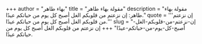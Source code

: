 +++
author = "بهاء طاهر"
title = "مقولة بهاء طاهر"
description = "مقولة بهاء طاهر: إن نزعتم من قلوبكم الغل أصبح كل يوم من حياتكم عيدًا."
quote = '''إن نزعتم من قلوبكم الغل أصبح كل يوم من حياتكم عيدًا.''' 
slug = "إن-نزعتم-من-قلوبكم-الغل-أصبح-كل-يوم-من-حياتكم-عيدًا"
+++
إن نزعتم من قلوبكم الغل أصبح كل يوم من حياتكم عيدًا.
